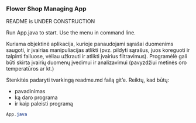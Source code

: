 ### Flower Shop Managing App

README is UNDER CONSTRUCTION

Run App.java to start.
Use the menu in command line. 

Kuriama objektinė aplikacija,
 kurioje panaudojami sąrašai duomenims saugoti, ir įvairias manipuliacijas atlikti (pvz. pildyti sąrašus, juos koreguoti ir talpinti failuose, vėliau užkrauti ir atlikti įvairius filtravimus). Programėlė gali būti skirta įvairių duomenų įvedimui ir analizavimui (pavyzdžiui metinės oro temperatūros ar kt.)



Stenkitės padaryti tvarkingą readme.md failą git’e. 
Reiktų, kad būtų:
* pavadinimas
* ką daro programa
* ir kaip paleisti programą
```java
App.java
```